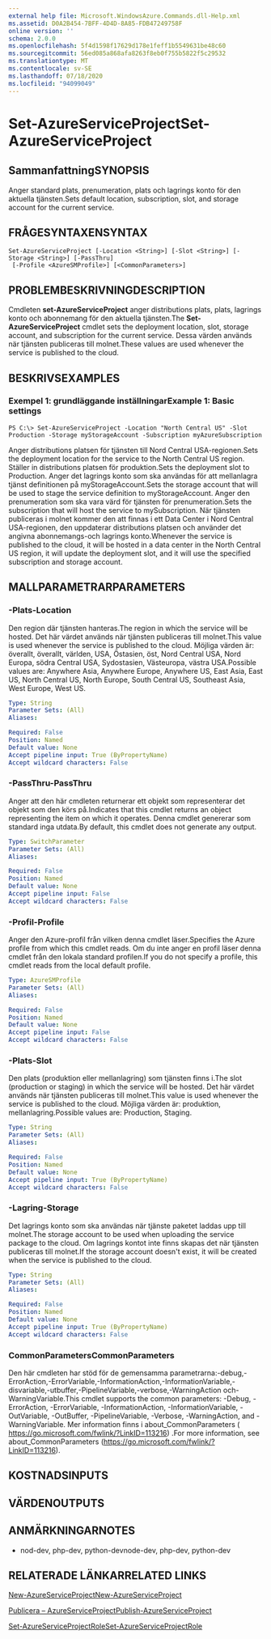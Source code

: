 ```yaml
---
external help file: Microsoft.WindowsAzure.Commands.dll-Help.xml
ms.assetid: D0A2B454-7BFF-4D4D-8A85-FDB47249758F
online version: ''
schema: 2.0.0
ms.openlocfilehash: 5f4d1598f17629d178e1feff1b5549631be48c60
ms.sourcegitcommit: 56ed085a868afa8263f8eb0f755b5822f5c29532
ms.translationtype: MT
ms.contentlocale: sv-SE
ms.lasthandoff: 07/18/2020
ms.locfileid: "94099049"
---
```

# <span data-ttu-id="23394-101">Set-AzureServiceProject</span><span class="sxs-lookup"><span data-stu-id="23394-101">Set-AzureServiceProject</span></span>

## <span data-ttu-id="23394-102">Sammanfattning</span><span class="sxs-lookup"><span data-stu-id="23394-102">SYNOPSIS</span></span>
<span data-ttu-id="23394-103">Anger standard plats, prenumeration, plats och lagrings konto för den aktuella tjänsten.</span><span class="sxs-lookup"><span data-stu-id="23394-103">Sets default location, subscription, slot, and storage account for the current service.</span></span>

## <span data-ttu-id="23394-104">FRÅGESYNTAXEN</span><span class="sxs-lookup"><span data-stu-id="23394-104">SYNTAX</span></span>

```
Set-AzureServiceProject [-Location <String>] [-Slot <String>] [-Storage <String>] [-PassThru]
 [-Profile <AzureSMProfile>] [<CommonParameters>]
```

## <span data-ttu-id="23394-105">PROBLEMBESKRIVNING</span><span class="sxs-lookup"><span data-stu-id="23394-105">DESCRIPTION</span></span>
<span data-ttu-id="23394-106">Cmdleten **set-AzureServiceProject** anger distributions plats, plats, lagrings konto och abonnemang för den aktuella tjänsten.</span><span class="sxs-lookup"><span data-stu-id="23394-106">The **Set-AzureServiceProject** cmdlet sets the deployment location, slot, storage account, and subscription for the current service.</span></span>
<span data-ttu-id="23394-107">Dessa värden används när tjänsten publiceras till molnet.</span><span class="sxs-lookup"><span data-stu-id="23394-107">These values are used whenever the service is published to the cloud.</span></span>

## <span data-ttu-id="23394-108">BESKRIVS</span><span class="sxs-lookup"><span data-stu-id="23394-108">EXAMPLES</span></span>

### <span data-ttu-id="23394-109">Exempel 1: grundläggande inställningar</span><span class="sxs-lookup"><span data-stu-id="23394-109">Example 1: Basic settings</span></span>
```
PS C:\> Set-AzureServiceProject -Location "North Central US" -Slot Production -Storage myStorageAccount -Subscription myAzureSubscription
```

<span data-ttu-id="23394-110">Anger distributions platsen för tjänsten till Nord Central USA-regionen.</span><span class="sxs-lookup"><span data-stu-id="23394-110">Sets the deployment location for the service to the North Central US region.</span></span>
<span data-ttu-id="23394-111">Ställer in distributions platsen för produktion.</span><span class="sxs-lookup"><span data-stu-id="23394-111">Sets the deployment slot to Production.</span></span> <span data-ttu-id="23394-112">Anger det lagrings konto som ska användas för att mellanlagra tjänst definitionen på myStorageAccount.</span><span class="sxs-lookup"><span data-stu-id="23394-112">Sets the storage account that will be used to stage the service definition to myStorageAccount.</span></span>
<span data-ttu-id="23394-113">Anger den prenumeration som ska vara värd för tjänsten för prenumeration.</span><span class="sxs-lookup"><span data-stu-id="23394-113">Sets the subscription that will host the service to mySubscription.</span></span>
<span data-ttu-id="23394-114">När tjänsten publiceras i molnet kommer den att finnas i ett Data Center i Nord Central USA-regionen, den uppdaterar distributions platsen och använder det angivna abonnemangs-och lagrings konto.</span><span class="sxs-lookup"><span data-stu-id="23394-114">Whenever the service is published to the cloud, it will be hosted in a data center in the North Central US region, it will update the deployment slot, and it will use the specified subscription and storage account.</span></span>

## <span data-ttu-id="23394-115">MALLPARAMETRAR</span><span class="sxs-lookup"><span data-stu-id="23394-115">PARAMETERS</span></span>

### <span data-ttu-id="23394-116">-Plats</span><span class="sxs-lookup"><span data-stu-id="23394-116">-Location</span></span>
<span data-ttu-id="23394-117">Den region där tjänsten hanteras.</span><span class="sxs-lookup"><span data-stu-id="23394-117">The region in which the service will be hosted.</span></span>
<span data-ttu-id="23394-118">Det här värdet används när tjänsten publiceras till molnet.</span><span class="sxs-lookup"><span data-stu-id="23394-118">This value is used whenever the service is published to the cloud.</span></span>
<span data-ttu-id="23394-119">Möjliga värden är: överallt, överallt, världen, USA, Östasien, öst, Nord Central USA, Nord Europa, södra Central USA, Sydostasien, Västeuropa, västra USA.</span><span class="sxs-lookup"><span data-stu-id="23394-119">Possible values are: Anywhere Asia, Anywhere Europe, Anywhere US, East Asia, East US, North Central US, North Europe, South Central US, Southeast Asia, West Europe, West US.</span></span>

```yaml
Type: String
Parameter Sets: (All)
Aliases: 

Required: False
Position: Named
Default value: None
Accept pipeline input: True (ByPropertyName)
Accept wildcard characters: False
```

### <span data-ttu-id="23394-120">-PassThru</span><span class="sxs-lookup"><span data-stu-id="23394-120">-PassThru</span></span>
<span data-ttu-id="23394-121">Anger att den här cmdleten returnerar ett objekt som representerar det objekt som den körs på.</span><span class="sxs-lookup"><span data-stu-id="23394-121">Indicates that this cmdlet returns an object representing the item on which it operates.</span></span>
<span data-ttu-id="23394-122">Denna cmdlet genererar som standard inga utdata.</span><span class="sxs-lookup"><span data-stu-id="23394-122">By default, this cmdlet does not generate any output.</span></span>

```yaml
Type: SwitchParameter
Parameter Sets: (All)
Aliases: 

Required: False
Position: Named
Default value: None
Accept pipeline input: False
Accept wildcard characters: False
```

### <span data-ttu-id="23394-123">-Profil</span><span class="sxs-lookup"><span data-stu-id="23394-123">-Profile</span></span>
<span data-ttu-id="23394-124">Anger den Azure-profil från vilken denna cmdlet läser.</span><span class="sxs-lookup"><span data-stu-id="23394-124">Specifies the Azure profile from which this cmdlet reads.</span></span>
<span data-ttu-id="23394-125">Om du inte anger en profil läser denna cmdlet från den lokala standard profilen.</span><span class="sxs-lookup"><span data-stu-id="23394-125">If you do not specify a profile, this cmdlet reads from the local default profile.</span></span>

```yaml
Type: AzureSMProfile
Parameter Sets: (All)
Aliases: 

Required: False
Position: Named
Default value: None
Accept pipeline input: False
Accept wildcard characters: False
```

### <span data-ttu-id="23394-126">-Plats</span><span class="sxs-lookup"><span data-stu-id="23394-126">-Slot</span></span>
<span data-ttu-id="23394-127">Den plats (produktion eller mellanlagring) som tjänsten finns i.</span><span class="sxs-lookup"><span data-stu-id="23394-127">The slot (production or staging) in which the service will be hosted.</span></span>
<span data-ttu-id="23394-128">Det här värdet används när tjänsten publiceras till molnet.</span><span class="sxs-lookup"><span data-stu-id="23394-128">This value is used whenever the service is published to the cloud.</span></span>
<span data-ttu-id="23394-129">Möjliga värden är: produktion, mellanlagring.</span><span class="sxs-lookup"><span data-stu-id="23394-129">Possible values are: Production, Staging.</span></span>

```yaml
Type: String
Parameter Sets: (All)
Aliases: 

Required: False
Position: Named
Default value: None
Accept pipeline input: True (ByPropertyName)
Accept wildcard characters: False
```

### <span data-ttu-id="23394-130">-Lagring</span><span class="sxs-lookup"><span data-stu-id="23394-130">-Storage</span></span>
<span data-ttu-id="23394-131">Det lagrings konto som ska användas när tjänste paketet laddas upp till molnet.</span><span class="sxs-lookup"><span data-stu-id="23394-131">The storage account to be used when uploading the service package to the cloud.</span></span>
<span data-ttu-id="23394-132">Om lagrings kontot inte finns skapas det när tjänsten publiceras till molnet.</span><span class="sxs-lookup"><span data-stu-id="23394-132">If the storage account doesn't exist, it will be created when the service is published to the cloud.</span></span>

```yaml
Type: String
Parameter Sets: (All)
Aliases: 

Required: False
Position: Named
Default value: None
Accept pipeline input: True (ByPropertyName)
Accept wildcard characters: False
```

### <span data-ttu-id="23394-133">CommonParameters</span><span class="sxs-lookup"><span data-stu-id="23394-133">CommonParameters</span></span>
<span data-ttu-id="23394-134">Den här cmdleten har stöd för de gemensamma parametrarna:-debug,-ErrorAction,-ErrorVariable,-InformationAction,-InformationVariable,-disvariable,-utbuffer,-PipelineVariable,-verbose,-WarningAction och-WarningVariable.</span><span class="sxs-lookup"><span data-stu-id="23394-134">This cmdlet supports the common parameters: -Debug, -ErrorAction, -ErrorVariable, -InformationAction, -InformationVariable, -OutVariable, -OutBuffer, -PipelineVariable, -Verbose, -WarningAction, and -WarningVariable.</span></span> <span data-ttu-id="23394-135">Mer information finns i about_CommonParameters ( https://go.microsoft.com/fwlink/?LinkID=113216) .</span><span class="sxs-lookup"><span data-stu-id="23394-135">For more information, see about_CommonParameters (https://go.microsoft.com/fwlink/?LinkID=113216).</span></span>

## <span data-ttu-id="23394-136">KOSTNADS</span><span class="sxs-lookup"><span data-stu-id="23394-136">INPUTS</span></span>

## <span data-ttu-id="23394-137">VÄRDEN</span><span class="sxs-lookup"><span data-stu-id="23394-137">OUTPUTS</span></span>

## <span data-ttu-id="23394-138">ANMÄRKNINGAR</span><span class="sxs-lookup"><span data-stu-id="23394-138">NOTES</span></span>
* <span data-ttu-id="23394-139">nod-dev, php-dev, python-dev</span><span class="sxs-lookup"><span data-stu-id="23394-139">node-dev, php-dev, python-dev</span></span>

## <span data-ttu-id="23394-140">RELATERADE LÄNKAR</span><span class="sxs-lookup"><span data-stu-id="23394-140">RELATED LINKS</span></span>

[<span data-ttu-id="23394-141">New-AzureServiceProject</span><span class="sxs-lookup"><span data-stu-id="23394-141">New-AzureServiceProject</span></span>](./New-AzureServiceProject.md)

[<span data-ttu-id="23394-142">Publicera – AzureServiceProject</span><span class="sxs-lookup"><span data-stu-id="23394-142">Publish-AzureServiceProject</span></span>](./Publish-AzureServiceProject.md)

[<span data-ttu-id="23394-143">Set-AzureServiceProjectRole</span><span class="sxs-lookup"><span data-stu-id="23394-143">Set-AzureServiceProjectRole</span></span>](./Set-AzureServiceProjectRole.md)


